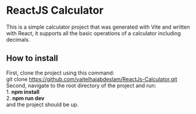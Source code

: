 # ReactJS Calculator
This is a simple calculator project that was generated with Vite and written with React, it supports all the basic operations of a calculator including decimals.
## How to install
First, clone the project using this command:  
git clone https://github.com/yaitelhajabdeslam/ReactJs-Calculator.git  
Second, navigate to the root directory of the project and run:  
    1. **npm install**  
    2. **npm run dev**  
and the project should be up.